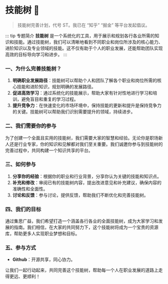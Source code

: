 # 技能树 🌲

> 技能树完善计划，代号 ST。我已在 “知乎” “掘金” 等平台发起倡议。

::: tip 专题简介
**技能树** 是一个系统化的工具，用于展示和规划各行各业所需的知识和技能。通过技能树，我们可以清晰地看到不同职业和岗位所涉及的核心能力、进阶知识以及专业领域的技能。这不仅有助于个人的职业发展，还能帮助团队实现高效的目标导向学习和进步。
:::

### 一、为什么完善技能树？

1. **明确职业发展路径**：技能树可以帮助个人和团队了解各个职业和岗位所需的核心技能和进阶知识，规划明确的发展路径。
2. **促进高效学习**：通过系统化的技能展示，帮助大家有针对性地进行学习和培训，避免盲目和重复的学习过程。
3. **提升竞争力**：在快速变化的市场环境中，保持技能的更新和提升是保持竞争力的关键。技能树可以帮助我们识别需要提升的领域，持续进步。

### 二、我们需要你的参与

为了创建一个全面且实用的技能树，我们需要大家的智慧和经验。无论你是职场新人还是行业专家，你的知识和见解都对我们至关重要。我们诚邀你参与到技能树的完善过程中，共同构建一个知识共享的平台。

### 三、如何参与

1. **分享你的经验**：根据你的职业和行业背景，分享你认为关键的技能和知识点。
2. **补充和修改**：审阅已有的技能树内容，提出改进意见和补充建议，确保内容的准确性和全面性。
3. **讨论和反馈**：参与讨论，提供反馈，帮助我们不断优化和完善技能树。

### 四、我们的目标

通过集思广益，我们希望打造一个涵盖各行各业的全面技能树，成为大家学习和发展的指南。我们相信，在大家的共同努力下，这个技能树将成为一个宝贵的资源库，帮助更多人实现职业梦想和目标。

### 五、参与方式

- **Github**：开源共享，同心协力。

让我们一起行动起来，共同完善这个技能树，帮助每一个人在职业发展的道路上走得更远、更顺利！
